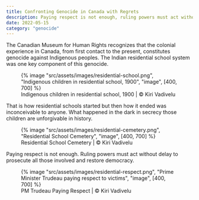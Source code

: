 ```yaml
---
title: Confronting Genocide in Canada with Regrets
description: Paying respect is not enough, ruling powers must act without delay to prosecute all those involved to restore justice
date: 2022-05-15
category: "genocide"
---
```


The Canadian Museum for Human Rights recognizes that the colonial experience in Canada, from first contact to the present, constitutes genocide against Indigenous peoples. The Indian residential school system was one key component of this genocide.

<!-- excerpt -->

<figure>
{% image "src/assets/images/residential-school.png", "Indigenous children in residential school, 1900", "image", [400, 700] %}
<figcaption>Indigenous children in residential school, 1900 | © Kiri Vadivelu</figcaption>
</figure>

That is how residential schools started but then how it ended was inconceivable to anyone. What happened in the dark in secrecy those children are unforgivable in history.

<figure>
{% image "src/assets/images/residential-cemetery.png", "Residential School Cemetery", "image", [400, 700] %}
<figcaption>Residential School Cemetery | © Kiri Vadivelu</figcaption>
</figure>

Paying respect is not enough. Ruling powers must act without delay to prosecute all those involved and restore democracy.

<figure>
{% image "src/assets/images/residential-respect.png", "Prime Minister Trudeau paying respect to victims", "image", [400, 700] %}
<figcaption>PM Trudeau Paying Respect | © Kiri Vadivelu</figcaption>
</figure>
